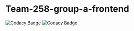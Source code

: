 # Team-258-group-a-frontend

[![Codacy Badge](https://api.codacy.com/project/badge/Grade/40f4f71c8ee744838941cb6f1b42d978)](https://app.codacy.com/gh/BuildForSDGCohort2/Team-258-group-a-frontend?utm_source=github.com&utm_medium=referral&utm_content=BuildForSDGCohort2/Team-258-group-a-frontend&utm_campaign=Badge_Grade_Settings)
[![Codacy Badge](https://api.codacy.com/project/badge/Grade/40f4f71c8ee744838941cb6f1b42d978)](https://app.codacy.com/gh/BuildForSDGCohort2/Team-258-group-a-frontend?utm_source=github.com&utm_medium=referral&utm_content=BuildForSDGCohort2/Team-258-group-a-frontend&utm_campaign=Badge_Grade_Dashboard)
